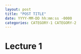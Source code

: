 ```yaml
---
layout: post
title: "POST TITLE"
date: YYYY-MM-DD hh:mm:ss -0000
categories: CATEGORY-1 CATEGORY-2
---
```


# Lecture 1

